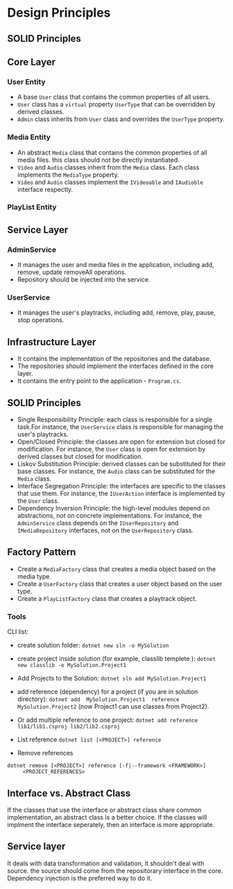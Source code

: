 # Design Principles

## SOLID Principles

## Core Layer
### User Entity
- A base `User` class that contains the common properties of all users.
- `User` class has a `virtual` property `UserType` that can be overridden by derived classes.
- `Admin` class inherits from `User` class and overrides the `UserType` property.

### Media Entity
- An abstract `Media` class that contains the common properties of all media files. this class should not be directly instantiated.
- `Video` and `Audio` classes inherit from the `Media` class. Each class implements the `MediaType` property.
- `Video` and `Audio` classes implement the `IVideoable` and `IAudioble` interface respectly.

### PlayList Entity

## Service Layer

### AdminService
- It manages the user and media files in the application, including add, remove, update removeAll operations.
- Repository should be injected into the service.


### UserService
- It manages the user's playtracks, including add, remove, play, pause, stop operations.

## Infrastructure Layer
- It contains the implementation of the repositories and the database.
- The repositories should implement the interfaces defined in the core layer.
- It contains the entry point to the application - `Program.cs`.


## SOLID Principles
- Single Responsibility Principle: each class is responsible for a single task.For instance, the `UserService` class is responsible for managing the user's playtracks.
- Open/Closed Principle: the classes are open for extension but closed for modification. For instance, the `User` class is open for extension by derived classes but closed for modification.
- Liskov Substitution Principle: derived classes can be substituted for their base classes. For instance, the `Audio` class can be substituted for the `Media` class.
- Interface Segregation Principle: the interfaces are specific to the classes that use them. For instance, the `IUserAction` interface is implemented by the `User` class.
- Dependency Inversion Principle: the high-level modules depend on abstractions, not on concrete implementations. For instance, the `AdminService` class depends on the `IUserRepository` and `IMediaRepository` interfaces, not on the `UserRepository` class.

## Factory Pattern
- Create a `MediaFactory` class that creates a media object based on the media type.
- Create a `UserFactory` class that creates a user object based on the user type.
- Create a `PlayListFactory` class that creates a playtrack object.







### Tools

CLI list:
- create solution folder: `dotnet new sln -o MySolution`
- create project inside solution (for example, classlib templete ): 
`dotnet new classlib -o MySolution.Project1`
- Add Projects to the Solution: `dotnet sln add MySolution.Project1`
- add reference (dependency) for a project (if you are in solution directory): `dotnet add  MySolution.Project1  reference MySolution.Project2` (now Project1 can use classes from Project2). 
- Or add multiple reference to one project: 
`dotnet add reference lib1/lib1.csproj lib2/lib2.csproj`

- List reference
  `dotnet list [<PROJECT>] reference`

- Remove references

```
dotnet remove [<PROJECT>] reference [-f|--framework <FRAMEWORK>]
     <PROJECT_REFERENCES>
```

## Interface vs. Abstract Class
If the classes that use the interface or abstract class share common implementation, an abstract class is a better choice. If the classes will implment the interface seperately, then an interface is more appropriate.

## Service layer
It deals with data transformation and validation, it shouldn't deal with source.
the source should come from the repositorary interface in the core. 
Dependency injection is the preferred way to do it.


